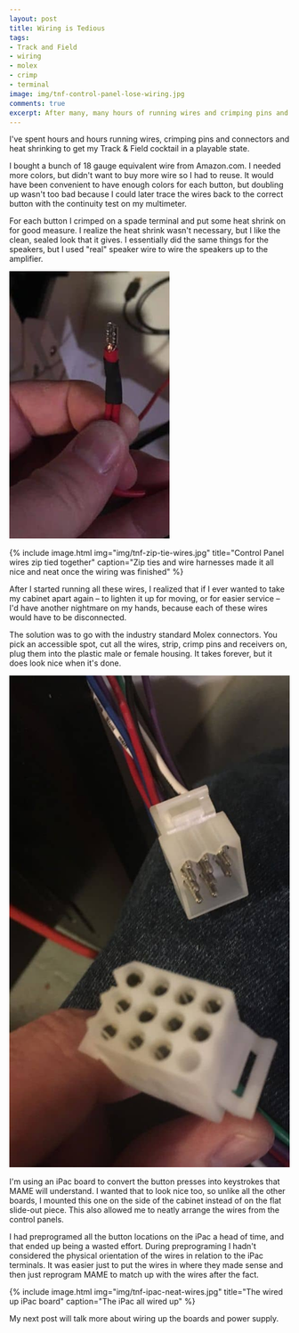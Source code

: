 ```yaml
---
layout: post
title: Wiring is Tedious
tags:
- Track and Field
- wiring
- molex
- crimp
- terminal
image: img/tnf-control-panel-lose-wiring.jpg
comments: true
excerpt: After many, many hours of running wires and crimping pins and terminals, I wasn't very thrilled to revisit all this work in the form of a blog post. Much like the wiring job itself, I pushed through and here we are.
---
```

I've spent hours and hours running wires, crimping pins and connectors and heat shrinking to get my Track & Field cocktail in a playable state.

I bought a bunch of 18 gauge equivalent wire from Amazon.com. I needed more colors, but didn't want to buy more wire so I had to reuse. It would have been convenient to have enough colors for each button, but doubling up wasn't too bad because I could later trace the wires back to the correct button with the continuity test on my multimeter.

For each button I crimped on a spade terminal and put some heat shrink on for good measure. I realize the heat shrink wasn't necessary, but I like the clean, sealed look that it gives. I essentially did the same things for the speakers, but I used "real" speaker wire to wire the speakers up to the amplifier.

![alt text](/img/tnf-crimped-spade-terminal.jpg "Crimped spade terminal with two wires")

{% include image.html
            img="img/tnf-zip-tie-wires.jpg"
            title="Control Panel wires zip tied together"
            caption="Zip ties and wire harnesses made it all nice and neat once the wiring was finished" %}


After I started running all these wires, I realized that if I ever wanted to take my cabinet apart again &ndash; to lighten it up for moving, or for easier service &ndash; I'd have another nightmare on my hands, because each of these wires would have to be disconnected.

The solution was to go with the industry standard Molex connectors. You pick an accessible spot, cut all the wires, strip, crimp pins and receivers on, plug them into the plastic male or female housing. It takes forever, but it does look nice when it's done.

![alt text](/img/tnf-molex-connectors.jpg "12-pin Molex connector")

I'm using an iPac board to convert the button presses into keystrokes that MAME will understand. I wanted that to look nice too, so unlike all the other boards, I mounted this one on the side of the cabinet instead of on the flat slide-out piece. This also allowed me to neatly arrange the wires from the control panels.

I had preprogramed all the button locations on the iPac a head of time, and that ended up being a wasted effort. During preprograming I hadn't considered the physical orientation of the wires in relation to the iPac terminals. It was easier just to put the wires in where they made sense and then just reprogram MAME to match up with the wires after the fact.

{% include image.html
            img="img/tnf-ipac-neat-wires.jpg"
            title="The wired up iPac board"
            caption="The iPac all wired up" %}

My next post will talk more about wiring up the boards and power supply.